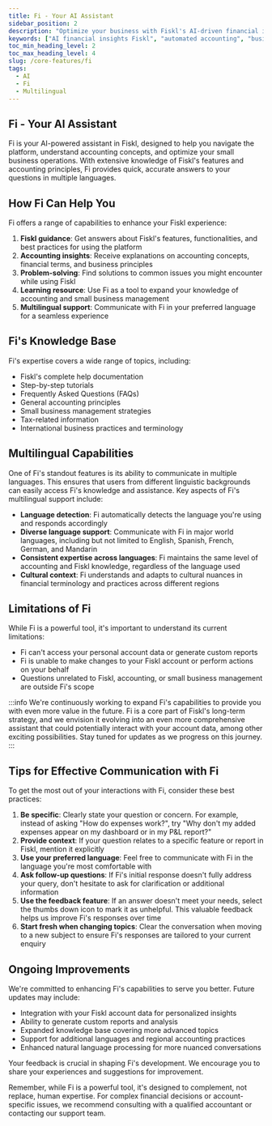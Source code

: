 ```yaml
---
title: Fi - Your AI Assistant
sidebar_position: 2
description: "Optimize your business with Fiskl's AI-driven financial insights: Automate accounting processes and get multilingual support for data-driven decision-making."
keywords: ["AI financial insights Fiskl", "automated accounting", "business optimization", "AI accounting software", "multilingual AI assistant"]
toc_min_heading_level: 2
toc_max_heading_level: 4
slug: /core-features/fi
tags:
  - AI
  - Fi
  - Multilingual
---
```


## Fi - Your AI Assistant

Fi is your AI-powered assistant in Fiskl, designed to help you navigate the platform, understand accounting concepts, and optimize your small business operations. With extensive knowledge of Fiskl's features and accounting principles, Fi provides quick, accurate answers to your questions in multiple languages.

## How Fi Can Help You

Fi offers a range of capabilities to enhance your Fiskl experience:

1. **Fiskl guidance**: Get answers about Fiskl's features, functionalities, and best practices for using the platform
2. **Accounting insights**: Receive explanations on accounting concepts, financial terms, and business principles
3. **Problem-solving**: Find solutions to common issues you might encounter while using Fiskl
4. **Learning resource**: Use Fi as a tool to expand your knowledge of accounting and small business management
5. **Multilingual support**: Communicate with Fi in your preferred language for a seamless experience

## Fi's Knowledge Base

Fi's expertise covers a wide range of topics, including:

- Fiskl's complete help documentation
- Step-by-step tutorials
- Frequently Asked Questions (FAQs)
- General accounting principles
- Small business management strategies
- Tax-related information
- International business practices and terminology

## Multilingual Capabilities

One of Fi's standout features is its ability to communicate in multiple languages. This ensures that users from different linguistic backgrounds can easily access Fi's knowledge and assistance. Key aspects of Fi's multilingual support include:

- **Language detection**: Fi automatically detects the language you're using and responds accordingly
- **Diverse language support**: Communicate with Fi in major world languages, including but not limited to English, Spanish, French, German, and Mandarin
- **Consistent expertise across languages**: Fi maintains the same level of accounting and Fiskl knowledge, regardless of the language used
- **Cultural context**: Fi understands and adapts to cultural nuances in financial terminology and practices across different regions

## Limitations of Fi

While Fi is a powerful tool, it's important to understand its current limitations:

- Fi can't access your personal account data or generate custom reports
- Fi is unable to make changes to your Fiskl account or perform actions on your behalf
- Questions unrelated to Fiskl, accounting, or small business management are outside Fi's scope

:::info
We're continuously working to expand Fi's capabilities to provide you with even more value in the future. Fi is a core part of Fiskl's long-term strategy, and we envision it evolving into an even more comprehensive assistant that could potentially interact with your account data, among other exciting possibilities. Stay tuned for updates as we progress on this journey.
:::

## Tips for Effective Communication with Fi

To get the most out of your interactions with Fi, consider these best practices:

1. **Be specific**: Clearly state your question or concern. For example, instead of asking "How do expenses work?", try "Why don't my added expenses appear on my dashboard or in my P&L report?"
2. **Provide context**: If your question relates to a specific feature or report in Fiskl, mention it explicitly
3. **Use your preferred language**: Feel free to communicate with Fi in the language you're most comfortable with
4. **Ask follow-up questions**: If Fi's initial response doesn't fully address your query, don't hesitate to ask for clarification or additional information
5. **Use the feedback feature**: If an answer doesn't meet your needs, select the thumbs down icon to mark it as unhelpful. This valuable feedback helps us improve Fi's responses over time
6. **Start fresh when changing topics**: Clear the conversation when moving to a new subject to ensure Fi's responses are tailored to your current enquiry

## Ongoing Improvements

We're committed to enhancing Fi's capabilities to serve you better. Future updates may include:

- Integration with your Fiskl account data for personalized insights
- Ability to generate custom reports and analysis
- Expanded knowledge base covering more advanced topics
- Support for additional languages and regional accounting practices
- Enhanced natural language processing for more nuanced conversations

Your feedback is crucial in shaping Fi's development. We encourage you to share your experiences and suggestions for improvement.

Remember, while Fi is a powerful tool, it's designed to complement, not replace, human expertise. For complex financial decisions or account-specific issues, we recommend consulting with a qualified accountant or contacting our support team.